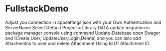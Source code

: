 # FullstackDemo
Adjust  you connection in appsettings.json with your Own Authentcation and ServerName
Select Default Project = Library.DATA update migration in package manager console  using command  Update-Database
open Swager and (Create User, UpdateUser,Login,Delete) and you can aslo add  Attachemtns to user and delete Attachment Using Id Of Attachment ID
